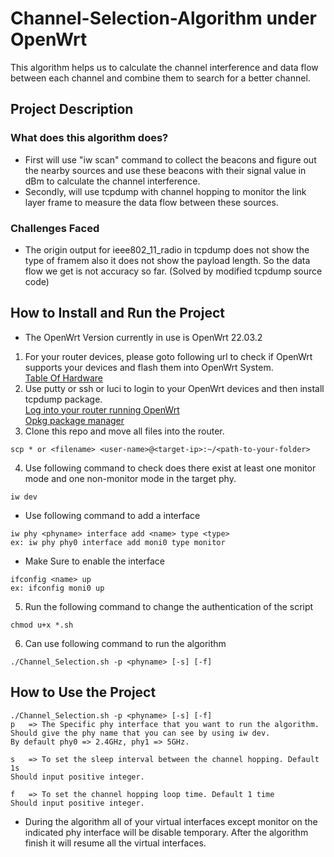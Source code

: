 # Channel-Selection-Algorithm under OpenWrt
This algorithm helps us to calculate the channel interference and data flow between each channel and combine them to search for a better channel.

## Project Description
### What does this algorithm does?
* First will use "iw scan" command to collect the beacons and figure out the nearby sources and use these beacons with their signal value in dBm to 
calculate the channel interference. 
* Secondly, will use tcpdump with channel hopping to monitor the link layer frame to measure the data flow between these sources.

### Challenges Faced
* The origin output for ieee802_11_radio in tcpdump does not show the type of framem also it does not show the payload length. So the data flow we get is not accuracy so far. (Solved by modified tcpdump source code)

## How to Install and Run the Project
* The OpenWrt Version currently in use is OpenWrt 22.03.2

1. For your router devices, please goto following url to check if OpenWrt supports your devices and flash them into OpenWrt System.<br />
[Table Of Hardware](https://openwrt.org/toh/start)
2. Use putty or ssh or luci to login to your OpenWrt devices and then install tcpdump package. <br />
[Log into your router running OpenWrt](https://openwrt.org/docs/guide-quick-start/walkthrough_login)<br />
[Opkg package manager](https://openwrt.org/docs/guide-user/additional-software/opkg)
3. Clone this repo and move all files into the router.
```
scp * or <filename> <user-name>@<target-ip>:~/<path-to-your-folder>
```
4. Use following command to check does there exist at least one monitor mode and one non-monitor mode in the target phy.
```
iw dev
```
* Use following command to add a interface
```
iw phy <phyname> interface add <name> type <type> 
ex: iw phy phy0 interface add moni0 type monitor
```
* Make Sure to enable the interface
```
ifconfig <name> up
ex: ifconfig moni0 up
```
5. Run the following command to change the authentication of the script
```
chmod u+x *.sh
```
6. Can use following command to run the algorithm
```
./Channel_Selection.sh -p <phyname> [-s] [-f]
```

## How to Use the Project
```
./Channel_Selection.sh -p <phyname> [-s] [-f]
p   => The Specific phy interface that you want to run the algorithm.
Should give the phy name that you can see by using iw dev.
By default phy0 => 2.4GHz, phy1 => 5GHz.

s   => To set the sleep interval between the channel hopping. Default 1s
Should input positive integer.

f   => To set the channel hopping loop time. Default 1 time
Should input positive integer.
```
* During the algorithm all of your virtual interfaces except monitor on the indicated phy interface will be disable temporary. After the algorithm finish it will resume all the virtual interfaces.
